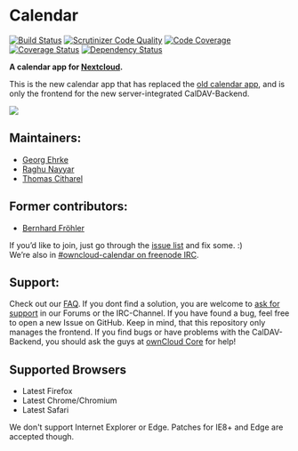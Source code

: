 # Calendar 

[![Build Status](https://travis-ci.org/nextcloud/calendar.svg?branch=master)](https://travis-ci.org/owncloud/calendar)
[![Scrutinizer Code Quality](https://scrutinizer-ci.com/g/nextcloud/calendar/badges/quality-score.png?b=master)](https://scrutinizer-ci.com/g/owncloud/calendar/?branch=master)
[![Code Coverage](https://scrutinizer-ci.com/g/nextcloud/calendar/badges/coverage.png?b=master)](https://scrutinizer-ci.com/g/owncloud/calendar/?branch=master)
[![Coverage Status](https://coveralls.io/repos/github/nextcloud/calendar/badge.svg?branch=master)](https://coveralls.io/github/owncloud/calendar?branch=master)
[![Dependency Status](https://www.versioneye.com/user/projects/57333497a0ca35004cf77c92/badge.svg?style=flat)](https://www.versioneye.com/user/projects/57333497a0ca35004cf77c92)

**A calendar app for [Nextcloud](http://nextcloud.com).**  

This is the new calendar app that has replaced the [old calendar app](https://github.com/owncloudarchive/calendar), and is only the frontend for the new server-integrated CalDAV-Backend.

![](https://github.com/owncloud/screenshots/blob/master/calendar/screenshot.png)

## Maintainers:

 - [Georg Ehrke](https://github.com/georgehrke)
 - [Raghu Nayyar](https://github.com/raghunayyar)
 - [Thomas Citharel](https://github.com/tcitworld)

## Former contributors:
 - [Bernhard Fröhler](https://github.com/codeling)


If you’d like to join, just go through the [issue list](https://github.com/owncloud/calendar/issues) and fix some. :)   
We’re also in [#owncloud-calendar on freenode IRC](https://webchat.freenode.net/?channels=owncloud-calendar).

## Support:

Check out our [FAQ](https://github.com/owncloud/calendar/wiki/FAQs). If you dont find a solution, you are welcome to [ask for support](https://owncloud.org/support/) in our Forums or the IRC-Channel. If you have found a bug, feel free to open a new Issue on GitHub. Keep in mind, that this repository only manages the frontend. If you find bugs or have problems with the CalDAV-Backend, you should ask the guys at [ownCloud Core](https://github.com/owncloud/core) for help!

## Supported Browsers

* Latest Firefox
* Latest Chrome/Chromium
* Latest Safari

We don't support Internet Explorer or Edge. Patches for IE8+ and Edge are accepted though.
